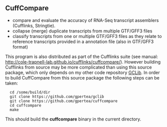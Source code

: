 ## CuffCompare
* compare and evaluate the accuracy of RNA-Seq transcript assemblers (Cufflinks, Stringtie). 
* collapse (merge) duplicate transcripts from multiple GTF/GFF3 files
* classify transcripts from one or multiple GTF/GFF3 files as they relate to reference transcripts provided in a
annotation file (also in GTF/GFF3 format)

This program is also distributed as part of the Cufflinks suite (see manual: http://cole-trapnell-lab.github.io/cufflinks/cuffcompare/). However building Cufflinks from source may be more complicated than using this source package, which only depends on my other code repository [GCLib](../../../gclib).
In order to build CuffCompare from this source package the following steps can be taken:
```
  cd /some/build/dir
  git clone https://github.com/gpertea/gclib
  git clone https://github.com/gpertea/cuffcompare
  cd cuffcompare
  make
```
This should build the **cuffcompare** binary in the current directory.

